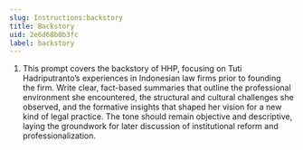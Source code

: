 ```yaml
---
slug: Instructions:backstory
title: Backstory
uid: 2e6d68b0b3fc
label: backstory
---
```


1. This prompt covers the backstory of HHP, focusing on Tuti Hadriputranto’s experiences in Indonesian law firms prior to founding the firm. Write clear, fact-based summaries that outline the professional environment she encountered, the structural and cultural challenges she observed, and the formative insights that shaped her vision for a new kind of legal practice. The tone should remain objective and descriptive, laying the groundwork for later discussion of institutional reform and professionalization.